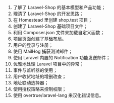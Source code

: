 1. 了解了 Laravel-Shop 的基本模型和产品功能；
2. 理清了 Laravel-Shop 的开发思路；
3. 在 Homestead 里创建 shop.test 项目；
4. 创建了 Laravel-Shop 基础项目文件；
5. 利用 Composer.json 文件来加载自定义函数；
6. 项目页面创建了基础布局。
7. 用户的登录与注册；
8. 使用 MailHog 捕获测试邮件；
9. 使用 Laravel 内置的 Notification 功能发送邮件；
10. 优雅地处理 Laravel 项目中的异常；
11. 事件与监听器的使用；
12. 用户收货地址的增删改查；
13. 地址联动选择器；
14. 使用授权策略来控制权限；
15. 使用 overtrue/laravel-lang 来汉化错误信息。